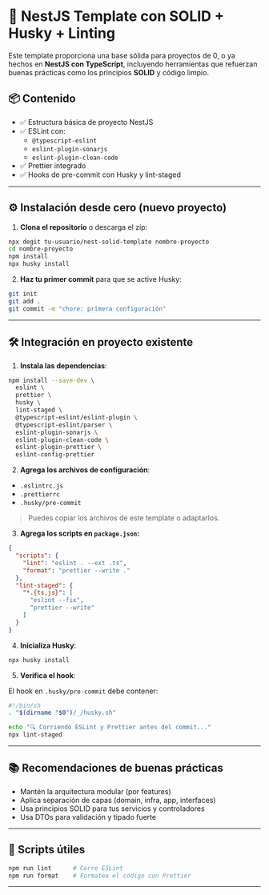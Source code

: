# 🚀 NestJS Template con SOLID + Husky + Linting

Este template proporciona una base sólida para proyectos de 0, o ya hechos en **NestJS con TypeScript**, incluyendo herramientas que refuerzan buenas prácticas como los principios **SOLID** y código limpio.

## 📦 Contenido

- ✅ Estructura básica de proyecto NestJS
- ✅ ESLint con:
  - `@typescript-eslint`
  - `eslint-plugin-sonarjs`
  - `eslint-plugin-clean-code`
- ✅ Prettier integrado
- ✅ Hooks de pre-commit con Husky y lint-staged

---

## ⚙️ Instalación desde cero (nuevo proyecto)

1. **Clona el repositorio** o descarga el zip:

```bash
npx degit tu-usuario/nest-solid-template nombre-proyecto
cd nombre-proyecto
npm install
npx husky install
```

2. **Haz tu primer commit** para que se active Husky:

```bash
git init
git add .
git commit -m "chore: primera configuración"
```

---

## 🛠️ Integración en proyecto existente

1. **Instala las dependencias**:

```bash
npm install --save-dev \
  eslint \
  prettier \
  husky \
  lint-staged \
  @typescript-eslint/eslint-plugin \
  @typescript-eslint/parser \
  eslint-plugin-sonarjs \
  eslint-plugin-clean-code \
  eslint-plugin-prettier \
  eslint-config-prettier
```

2. **Agrega los archivos de configuración**:

- `.eslintrc.js`
- `.prettierrc`
- `.husky/pre-commit`

> Puedes copiar los archivos de este template o adaptarlos.

3. **Agrega los scripts en `package.json`:**

```json
{
  "scripts": {
    "lint": "eslint . --ext .ts",
    "format": "prettier --write ."
  },
  "lint-staged": {
    "*.{ts,js}": [
      "eslint --fix",
      "prettier --write"
    ]
  }
}
```

4. **Inicializa Husky**:

```bash
npx husky install
```

5. **Verifica el hook**:

El hook en `.husky/pre-commit` debe contener:

```sh
#!/bin/sh
. "$(dirname "$0")/_/husky.sh"

echo "🔍 Corriendo ESLint y Prettier antes del commit..."
npx lint-staged
```

---

## 📚 Recomendaciones de buenas prácticas

- Mantén la arquitectura modular (por features)
- Aplica separación de capas (domain, infra, app, interfaces)
- Usa principios SOLID para tus servicios y controladores
- Usa DTOs para validación y tipado fuerte

---

## 🧪 Scripts útiles

```bash
npm run lint      # Corre ESLint
npm run format    # Formatea el código con Prettier
```

---
